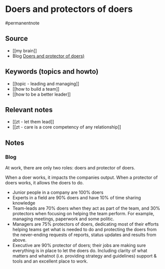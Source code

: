 # Doers and protectors of doers

#permanentnote

## Source
- [[my brain]]
- Blog [Doers and protector of doers)](https://frankcontrepois.com/post/20210105-people-doers/)

## Keywords (topics and howto)
- [[topic - leading and managing]]
- [[how to build a team]]
- [[how to be a better leader]]

## Relevant notes
- [[zt - let them lead]]
- [[zt - care is a core competency of any relationship]]

## Notes
### Blog
At work, there are only two roles: doers and protector of doers.

When a doer works, it impacts the companies output. When a protector of doers works, it allows the doers to do.

-   Junior people in a company are 100% doers
-   Experts in a field are 90% doers and have 10% of time sharing knowledge
-   Team-leads are 70% doers when they act as part of the team, and 30% protectors when focusing on helping the team perform. For example, managing meetings, paperwork and some politic.
-   Managers are 75% protectors of doers, dedicating most of their efforts helping teams get what is needed to do and protecting the doers from the never-ending requests of reports, status updates and results from above.
-   Executive are 90% protector of doers; their jobs are making sure everything is in place to let the doers do. Including clarity of what matters and whatnot (i.e. providing strategy and guidelines) support & tools and an excellent place to work.